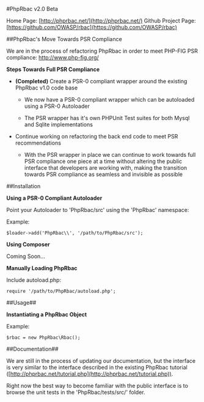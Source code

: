 #PhpRbac v2.0 Beta

Home Page: [http://phprbac.net/](http://phprbac.net/)
Github Project Page: [https://github.com/OWASP/rbac](https://github.com/OWASP/rbac)

##PhpRbac's Move Towards PSR Compliance

We are in the process of refactoring PhpRbac in order to meet PHP-FIG PSR compliance: http://www.php-fig.org/

**Steps Towards Full PSR Compliance**

* **(Completed)** Create a PSR-0 compliant wrapper around the existing PhpRbac v1.0 code base

    * We now have a PSR-0 compliant wrapper which can be autoloaded using a PSR-0 Autoloader
    
    * The PSR wrapper has it's own PHPUnit Test suites for both Mysql and Sqlite implementations

* Continue working on refactoring the back end code to meet PSR recommendations

	* With the PSR wrapper in place we can continue to work towards full PSR compliance one piece at a
	time without altering the public interface that developers are working with, making the transition
	towards PSR compliance as seamless and invisible as possible
	
##Installation

**Using a PSR-0 Compliant Autoloader**

Point your Autoloader to 'PhpRbac/src' using the 'PhpRbac' namespace:

Example:
    
    $loader->add('PhpRbac\\', '/path/to/PhpRbac/src');
    
**Using Composer**

Coming Soon...

**Manually Loading PhpRbac**

Include autoload.php:

	require '/path/to/PhpRbac/autoload.php';
	
##Usage##

**Instantiating a PhpRbac Object**

Example:

	$rbac = new PhpRbac\Rbac();
	
##Documentation##

We are still in the process of updating our documentation, but the interface is very similar to the
interface described in the existing PhpRbac tutorial ([http://phprbac.net/tutorial.php](http://phprbac.net/tutorial.php)).

Right now the best way to become familiar with the public interface is to browse the unit tests in the
'PhpRbac/tests/src/' folder.